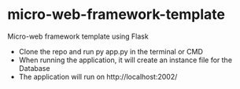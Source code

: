 # micro-web-framework-template
Micro-web framework template using Flask

* Clone the repo and run py app.py in the terminal or CMD
* When running the application, it will create an instance file for the Database 
* The application will run on http://localhost:2002/


